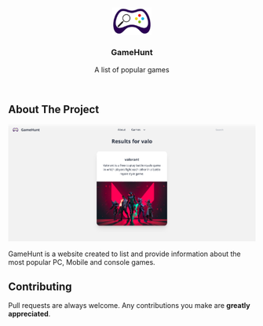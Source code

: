 <br />
<p align="center">
    <img src="img/logo.png" alt="Logo" width="80">
  <h3 align="center">GameHunt</h3>
  <p align="center">
    A list of popular games
  </p>
  <br />
</p>

## About The Project

![Screenshot](img/screenshot.png)

GameHunt is a website created to list and provide information about the most popular PC, Mobile and console games.

## Contributing

Pull requests are always welcome. Any contributions you make are **greatly appreciated**.
